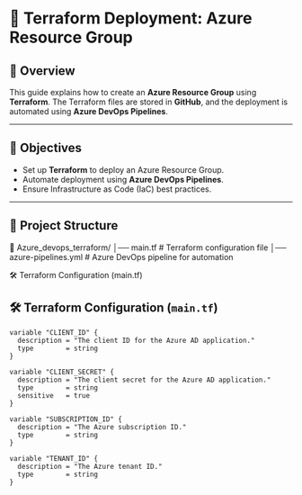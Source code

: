 # 📌 Terraform Deployment: Azure Resource Group  

## 📝 Overview  
This guide explains how to create an **Azure Resource Group** using **Terraform**. The Terraform files are stored in **GitHub**, and the deployment is automated using **Azure DevOps Pipelines**.

---

## 🎯 Objectives  
- Set up **Terraform** to deploy an Azure Resource Group.  
- Automate deployment using **Azure DevOps Pipelines**.  
- Ensure Infrastructure as Code (IaC) best practices.

---

## 📂 Project Structure  
📁 Azure_devops_terraform/ │── main.tf # Terraform configuration file
│── azure-pipelines.yml # Azure DevOps pipeline for automation 

🛠 Terraform Configuration (main.tf) 

## 🛠 Terraform Configuration (`main.tf`)

```hcl
variable "CLIENT_ID" {
  description = "The client ID for the Azure AD application."
  type        = string
}

variable "CLIENT_SECRET" {
  description = "The client secret for the Azure AD application."
  type        = string
  sensitive   = true
}

variable "SUBSCRIPTION_ID" {
  description = "The Azure subscription ID."
  type        = string
}

variable "TENANT_ID" {
  description = "The Azure tenant ID."
  type        = string
}


